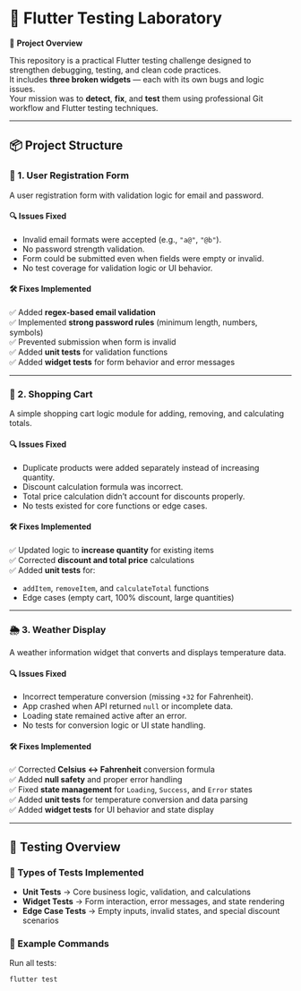 # 🧩 Flutter Testing Laboratory

🎯 **Project Overview**

This repository is a practical Flutter testing challenge designed to strengthen debugging, testing, and clean code practices.  
It includes **three broken widgets** — each with its own bugs and logic issues.  
Your mission was to **detect**, **fix**, and **test** them using professional Git workflow and Flutter testing techniques.

---

## 📦 Project Structure

### 🧱 1. User Registration Form
A user registration form with validation logic for email and password.

#### 🔍 Issues Fixed
- Invalid email formats were accepted (e.g., `"a@"`, `"@b"`).  
- No password strength validation.  
- Form could be submitted even when fields were empty or invalid.  
- No test coverage for validation logic or UI behavior.

#### 🛠 Fixes Implemented
✅ Added **regex-based email validation**  
✅ Implemented **strong password rules** (minimum length, numbers, symbols)  
✅ Prevented submission when form is invalid  
✅ Added **unit tests** for validation functions  
✅ Added **widget tests** for form behavior and error messages

---

### 🛒 2. Shopping Cart
A simple shopping cart logic module for adding, removing, and calculating totals.

#### 🔍 Issues Fixed
- Duplicate products were added separately instead of increasing quantity.  
- Discount calculation formula was incorrect.  
- Total price calculation didn’t account for discounts properly.  
- No tests existed for core functions or edge cases.

#### 🛠 Fixes Implemented
✅ Updated logic to **increase quantity** for existing items  
✅ Corrected **discount and total price** calculations  
✅ Added **unit tests** for:
  - `addItem`, `removeItem`, and `calculateTotal` functions  
  - Edge cases (empty cart, 100% discount, large quantities)  

---

### 🌦️ 3. Weather Display
A weather information widget that converts and displays temperature data.

#### 🔍 Issues Fixed
- Incorrect temperature conversion (missing `+32` for Fahrenheit).  
- App crashed when API returned `null` or incomplete data.  
- Loading state remained active after an error.  
- No tests for conversion logic or UI state handling.

#### 🛠 Fixes Implemented
✅ Corrected **Celsius ↔ Fahrenheit** conversion formula  
✅ Added **null safety** and proper error handling  
✅ Fixed **state management** for `Loading`, `Success`, and `Error` states  
✅ Added **unit tests** for temperature conversion and data parsing  
✅ Added **widget tests** for UI behavior and state display

---

## 🧪 Testing Overview

### 🧩 Types of Tests Implemented
- **Unit Tests** → Core business logic, validation, and calculations  
- **Widget Tests** → Form interaction, error messages, and state rendering  
- **Edge Case Tests** → Empty inputs, invalid states, and special discount scenarios  

### 🧰 Example Commands
Run all tests:
```bash
flutter test
